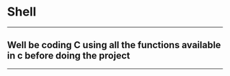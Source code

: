 # Shell

------------------------------------------------------------------------------------
## Well be coding C using all the functions available in c before doing the project
------------------------------------------------------------------------------------
